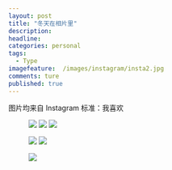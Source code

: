 ```yaml
---
layout: post  
title: "冬天在相片里"  
description:       
headline: 
categories: personal  
tags: 
  - Type  
imagefeature:  /images/instagram/insta2.jpg
comments: ture  
published: true  
---
```


图片均来自 Instagram 标准：我喜欢

<figure class="third">
	<a href="{{ site.url }}/images/instagram/insta2.jpg"><img src="{{ site.url }}/images/instagram/insta2.jpg"></a>
	<a href="{{ site.url }}/images/instagram/insta4.jpg"><img src="{{ site.url }}/images/instagram/insta4.jpg"></a>
	<a href="{{ site.url }}/images/instagram/insta5.jpg"><img src="{{ site.url }}/images/instagram/insta5.jpg"></a>
</figure>

<figure class="half">
	<a href="{{ site.url }}/images/instagram/insta6.jpg"><img src="{{ site.url }}/images/instagram/insta6.jpg"></a>
	<a href="{{ site.url }}/images/instagram/insta7.jpg"><img src="{{ site.url }}/images/instagram/insta7.jpg"></a>
</figure>

<figure>
	<a href="{{ site.url }}/images/instagram/insta3.jpg"><img src="{{ site.url }}/images/instagram/insta3.jpg"></a>
</figure>